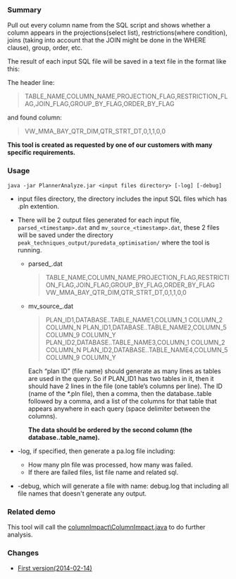 ### Summary
Pull out every column name from the SQL script and shows whether a column 
appears in the projections(select list), restrictions(where condition), 
joins (taking into account that the JOIN might be done in the WHERE clause), group, order, etc.

The result of each input SQL file will be saved in a text file in the format like this:

The header line:

>TABLE_NAME,COLUMN_NAME,PROJECTION_FLAG,RESTRICTION_FLAG,JOIN_FLAG,GROUP_BY_FLAG,ORDER_BY_FLAG

and found column:

>VW_MMA_BAY_QTR_DIM,QTR_STRT_DT,0,1,1,0,0

**This tool is created as requested by one of our customers with many specific requirements.**


### Usage
`java -jar PlannerAnalyze.jar <input files directory> [-log] [-debug]`

* input files directory, the directory includes the input SQL files which has .pln extention.
* There will be 2 output files generated for each input file, `parsed_<timestamp>.dat` and  `mv_source_<timestamp>.dat`,
these 2 files will be saved under the directory `peak_techniques_output/puredata_optimisation/` where the tool is running.
    * parsed_<timestamp>.dat
		>TABLE_NAME,COLUMN_NAME,PROJECTION_FLAG,RESTRICTION_FLAG,JOIN_FLAG,GROUP_BY_FLAG,ORDER_BY_FLAG
		>VW_MMA_BAY_QTR_DIM,QTR_STRT_DT,0,1,1,0,0

    * mv_source_<timestamp>.dat
		> PLAN_ID1,DATABASE..TABLE_NAME1,COLUMN_1 COLUMN_2 COLUMN_N
		> PLAN_ID1,DATABASE..TABLE_NAME2,COLUMN_5 COLUMN_9 COLUMN_Y
		> PLAN_ID2,DATABASE..TABLE_NAME3,COLUMN_1 COLUMN_2 COLUMN_N
		> PLAN_ID2,DATABASE..TABLE_NAME4,COLUMN_5 COLUMN_9 COLUMN_Y

		Each “plan ID” (file name) should generate as many lines as tables are used in the
		query. So if PLAN_ID1 has two tables in it, then it should have 2 lines in the file
		(one table’s columns per line). The ID (name of the *.pln file), then a comma, then
		the database..table followed by a comma, and a list of the columns for that table
		that appears anywhere in each query (space delimiter between the columns).

		**The data should be ordered by the second column (the database..table_name).**
  
* -log, if specified, then generate a pa.log file including:
    * How many pln file was processed, how many was failed.
    * If there are failed files, list file name and related sql.
	

* -debug, which will generate a file with name: debug.log that including all file names that doesn't generate any output.  

### Related demo
This tool will call the [columnImpact\ColumnImpact.java](../columnImpact) to do further analysis.

### Changes
* [First version(2014-02-14)](https://github.com/sqlparser/wings/issues/255) 